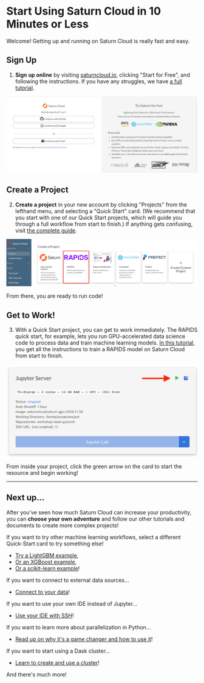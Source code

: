 # Start Using Saturn Cloud in 10 Minutes or Less

Welcome! Getting up and running on Saturn Cloud is really fast and easy.

## Sign Up
1. **Sign up online** by visiting [saturncloud.io](https://www.saturncloud.io/s/), clicking "Start for Free", and following the instructions. If you have any struggles, we have [a full tutorial](<docs/Getting Started/signing_up.md>).

![Screenshot of signup page indicating github, google, or email options](/images/docs/signup2.jpg "doc-image")


## Create a Project
2. **Create a project** in your new account by clicking "Projects" from the lefthand menu, and selecting a "Quick Start" card. (We recommend that you start with one of our Quick Start projects, which will guide you through a full workflow from start to finish.) If anything gets confusing, visit [the complete guide](<docs/Getting Started/start_project.md>).

<img src="/images/docs/rapids-quickstart.png" alt="Screenshot of project page showing quick start cards" class="doc-image">

From there, you are ready to run code!

## Get to Work!
3. With a Quick Start project, you can get to work immediately. The RAPIDS quick start, for example, lets you run GPU-accelerated data science code to process data and train machine learning models. [In this tutorial](<docs/Examples/RAPIDS/qs-01-rapids-gpu.md>), you get all the instructions to train a RAPIDS model on Saturn Cloud from start to finish.

<img src="/images/docs/quickstart4.png" alt="Screenshot of card in project for Jupyter server, with red arrow pointing to the green 'start' button" class="doc-image">    

From inside your project, click the green arrow on the card to start the resource and begin working!

***

## Next up...

After you've seen how much Saturn Cloud can increase your productivity, you can **choose your own adventure** and follow our other tutorials and documents to create more complex projects!

If you want to try other machine learning workflows, select a different Quick-Start card to try something else!
* [Try a LightGBM example](<docs/Examples/MachineLearning/lightgbm-training.md>),
* [Or an XGBoost example](<docs/Examples/MachineLearning/xgboost-training.md>),
* [Or a scikit-learn example](<docs/Examples/MachineLearning/sklearn-training.md>)!

If you want to connect to external data sources...
* [Connect to your data](<docs/Using Saturn Cloud/connect_data.md>)!

If you want to use your own IDE instead of Jupyter...
* [Use your IDE with SSH](<docs/Using Saturn Cloud/External Connect/ide_ssh.md>)!

If you want to learn more about parallelization in Python...
* [Read up on why it's a game changer and how to use it](<docs/Reference/dask_concepts.md>)!

If you want to start using a Dask cluster...
* [Learn to create and use a cluster](<docs/Using Saturn Cloud/Create Cluster/create_cluster_ui.md>)!

And there's much more!

